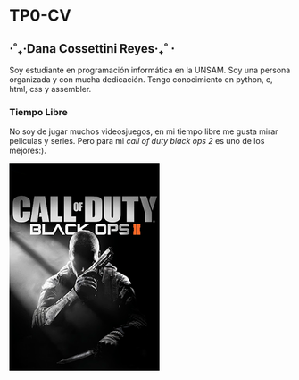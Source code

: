 # TP0-CV

##  ⋅˚₊‧Dana Cossettini Reyes‧₊˚ ⋅

Soy estudiante en programación informática en la UNSAM. Soy una persona organizada y con mucha dedicación. Tengo conocimiento en python, c, html, css y assembler.

### Tiempo Libre
No soy de jugar muchos videosjuegos, en mi tiempo libre me gusta mirar peliculas y series. Pero para mi *call of duty black ops 2* es uno de los mejores:).


![alt text](image.png)